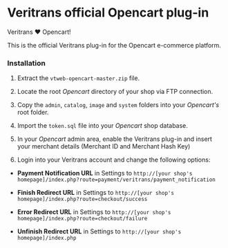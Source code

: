 Veritrans official Opencart plug-in
===================================

Veritrans :heart: Opencart!

This is the official Veritrans plug-in for the Opencart e-commerce platform.

### Installation

1. Extract the `vtweb-opencart-master.zip` file.

2. Locate the root _Opencart_ directory of your shop via FTP connection.

3. Copy the `admin`, `catalog`, `image` and `system` folders into your _Opencart's_ root folder.

4. Import the `token.sql` file into your _Opencart_ shop database.

6. In your _Opencart_ admin area, enable the Veritrans plug-in and insert your merchant details (Merchant ID and Merchant Hash Key)

7. Login into your Veritrans account and change the following options: 
   
  * **Payment Notification URL** in Settings to `http://[your shop's homepage]/index.php?route=payment/veritrans/payment_notification`

  * **Finish Redirect URL** in Settings to `http://[your shop's homepage]/index.php?route=checkout/success`

  * **Error Redirect URL** in Settings to `http://[your shop's homepage]/index.php?route=checkout/failure`

  * **Unfinish Redirect URL** in Settings to `http://[your shop's homepage]/index.php`

